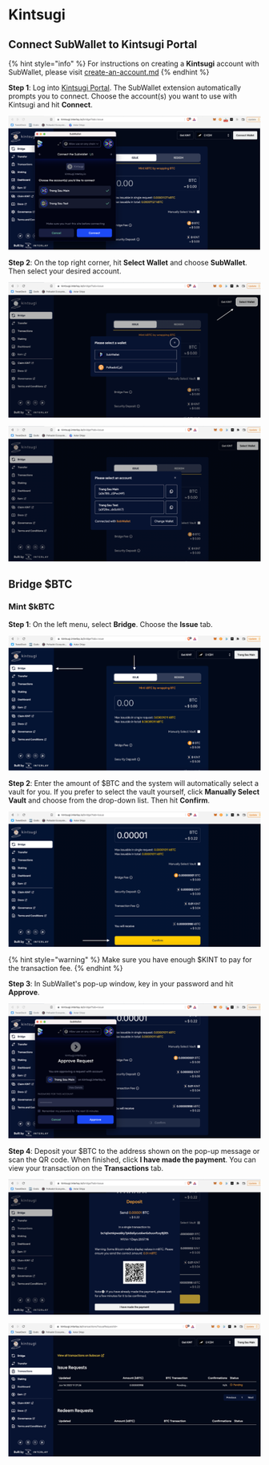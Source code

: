 # Kintsugi

## Connect SubWallet to Kintsugi Portal

{% hint style="info" %}
For instructions on creating a **Kintsugi** account with SubWallet, please visit [create-an-account.md](../user-guide/create-an-account.md "mention")
{% endhint %}

**Step 1**: Log into [Kintsugi Portal](https://kintsugi.interlay.io/). The SubWallet extension automatically prompts you to connect. Choose the account(s) you want to use with Kintsugi and hit **Connect**.

![](<../.gitbook/assets/Screen Shot 2022-06-14 at 16.57.41.png>)

**Step 2**: On the top right corner, hit **Select Wallet** and choose **SubWallet**. Then select your desired account.

![](<../.gitbook/assets/Screen Shot 2022-06-14 at 17.00.16.png>)

![](<../.gitbook/assets/Screen Shot 2022-06-14 at 16.58.49.png>)

## Bridge $BTC

### Mint $kBTC

**Step 1**: On the left menu, select **Bridge**. Choose the **Issue** tab.

![](<../.gitbook/assets/Screen Shot 2022-06-14 at 17.12.38.png>)

**Step 2**: Enter the amount of $BTC and the system will automatically select a vault for you. If you prefer to select the vault yourself, click **Manually Select Vault** and choose from the drop-down list. Then hit **Confirm**.

![](<../.gitbook/assets/Screen Shot 2022-06-14 at 17.17.12.png>)

{% hint style="warning" %}
Make sure you have enough $KINT to pay for the transaction fee.
{% endhint %}

**Step 3**: In SubWallet's pop-up window, key in your password and hit **Approve**.

![](<../.gitbook/assets/Screen Shot 2022-06-14 at 17.20.51.png>)

**Step 4**: Deposit your $BTC to the address shown on the pop-up message or scan the QR code. When finished, click **I have made the payment**. You can view your transaction on the **Transactions** tab.

![](<../.gitbook/assets/Screen Shot 2022-06-14 at 17.24.55.png>)

![](<../.gitbook/assets/Screen Shot 2022-06-14 at 17.32.04.png>)
